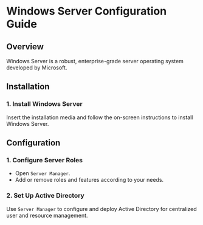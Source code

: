 <h1>Windows Server Configuration Guide</h1>
<h2>Overview</h2>
<p>Windows Server is a robust, enterprise-grade server operating system developed by Microsoft.</p>
<h2>Installation</h2>
<h3>1. Install Windows Server</h3>
<p>Insert the installation media and follow the on-screen instructions to install Windows Server.</p>
<h2>Configuration</h2>
<h3>1. Configure Server Roles</h3>
<ul>
    <li>Open <code>Server Manager</code>.</li>
    <li>Add or remove roles and features according to your needs.</li>
</ul>
<h3>2. Set Up Active Directory</h3>
<p>Use <code>Server Manager</code> to configure and deploy Active Directory for centralized user and resource management.</p>
